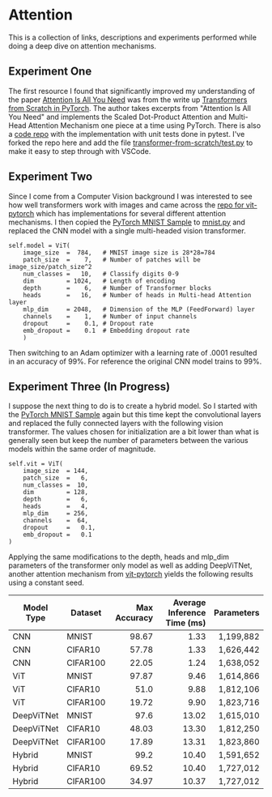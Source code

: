 # Attention
This is a collection of links, descriptions and experiments performed while doing a deep dive on attention mechanisms.

## Experiment One
The first resource I found that significantly improved my understanding of the paper [Attention Is All You Need](https://arxiv.org/pdf/1706.03762 "Attention Is All You Need") was from the write up [Transformers from Scratch in PyTorch](https://fkodom.substack.com/p/transformers-from-scratch-in-pytorch "Transformers from Scratch in PyTorch Write Up"). The author takes excerpts from "Attention Is All You Need" and implements the Scaled Dot-Product Attention and Multi-Head Attention Mechanism one piece at a time using PyTorch. There is also a [code repo](https://github.com/fkodom/transformer-from-scratch "Transformers from Scratch in PyTorch Repo") with the implementation with unit tests done in pytest. I've forked the repo here and add the file [transformer-from-scratch/test.py](https://github.com/holestine/transformer-from-scratch/blob/main/test.py) to make it easy to step through with VSCode. 

## Experiment Two
Since I come from a Computer Vision background I was interested to see how well transformers work with images and came across the [repo for vit-pytorch](https://github.com/lucidrains/vit-pytorch "vit-pytorch") which has implementations for several different attention mechanisms. I then copied the [PyTorch MNIST Sample](https://github.com/pytorch/examples/blob/main/mnist/main.py) to [mnist.py](./mnist.py) and replaced the CNN model with a single multi-headed vision transformer.

```
self.model = ViT(
    image_size  =  784,   # MNIST image size is 28*28=784
    patch_size  =    7,   # Number of patches will be image_size/patch_size^2
    num_classes =   10,   # Classify digits 0-9
    dim         = 1024,   # Length of encoding
    depth       =    6,   # Number of Transformer blocks
    heads       =   16,   # Number of heads in Multi-head Attention layer
    mlp_dim     = 2048,   # Dimension of the MLP (FeedForward) layer
    channels    =    1,   # Number of input channels
    dropout     =    0.1, # Dropout rate
    emb_dropout =    0.1  # Embedding dropout rate
    )
```

Then switching to an Adam optimizer with a learning rate of .0001 resulted in an accuracy of 99%. For reference the original CNN model trains to 99%.

## Experiment Three (In Progress)

I suppose the next thing to do is to create a hybrid model. So I started with the [PyTorch MNIST Sample](https://github.com/pytorch/examples/blob/main/mnist/main.py) again but this time kept the convolutional layers and replaced the fully connected layers with the following vision transformer. The values chosen for initialization are a bit lower than what is generally seen but keep the number of parameters between the various models within the same order of magnitude. 

```
self.vit = ViT(
    image_size  = 144,
    patch_size  =   6,
    num_classes =  10,
    dim         = 128,
    depth       =   6,
    heads       =   4,
    mlp_dim     = 256,
    channels    =  64,
    dropout     =   0.1,
    emb_dropout =   0.1
)
```

Applying the same modifications to the depth, heads and mlp_dim parameters of the transformer only model as well as adding DeepViTNet, another attention mechanism from [vit-pytorch](https://github.com/lucidrains/vit-pytorch "vit-pytorch") yields the following results using a constant seed.


|Model Type   | Dataset       |  Max Accuracy | Average Inference Time (ms) | Parameters   |
|-------------| ------------- | ------------: | --------------------------: | ---------:   |
|CNN          | MNIST         | 98.67         |  1.33                       |  1,199,882   |
|CNN          | CIFAR10       | 57.78         |  1.33                       |  1,626,442   |
|CNN          | CIFAR100      | 22.05         |  1.24                       |  1,638,052   |
|ViT          | MNIST         | 97.87         |  9.46                       |  1,614,866   |
|ViT          | CIFAR10       | 51.0          |  9.88                       |  1,812,106   |
|ViT          | CIFAR100      | 19.72         |  9.90                       |  1,823,716   |
|DeepViTNet   | MNIST         | 97.6          | 13.02                       |  1,615,010   |
|DeepViTNet   | CIFAR10       | 48.03         | 13.30                       |  1,812,250   |
|DeepViTNet   | CIFAR100      | 17.89         | 13.31                       |  1,823,860   |
|Hybrid       | MNIST         | 99.2          | 10.40                       |  1,591,652   |
|Hybrid       | CIFAR10       | 69.52         | 10.40                       |  1,727,012   |
|Hybrid       | CIFAR100      | 34.97         | 10.37                       |  1,727,012   |

